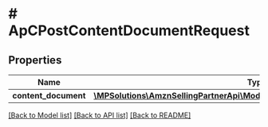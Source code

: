 # # ApCPostContentDocumentRequest

## Properties

Name | Type | Description | Notes
------------ | ------------- | ------------- | -------------
**content_document** | [**\MPSolutions\AmznSellingPartnerApi\Models\AplusContent\ApCContentDocument**](ApCContentDocument.md) |  |

[[Back to Model list]](../../README.md#models) [[Back to API list]](../../README.md#endpoints) [[Back to README]](../../README.md)
